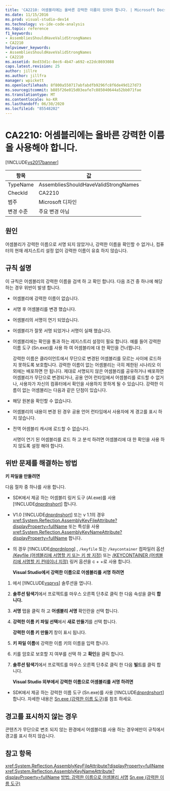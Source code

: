 ```yaml
---
title: 'CA2210: 어셈블리에는 올바른 강력한 이름이 있어야 합니다. | Microsoft Docs'
ms.date: 11/15/2016
ms.prod: visual-studio-dev14
ms.technology: vs-ide-code-analysis
ms.topic: reference
f1_keywords:
- AssembliesShouldHaveValidStrongNames
- CA2210
helpviewer_keywords:
- AssembliesShouldHaveValidStrongNames
- CA2210
ms.assetid: 8ed33d1c-8ec6-4b47-a692-e22dc8693088
caps.latest.revision: 25
author: jillre
ms.author: jillfra
manager: wpickett
ms.openlocfilehash: 8f800a550717abfabdfb9296fc8f6de49d127d73
ms.sourcegitcommit: b885f26e015d03eafe7c885040644a52bb071fae
ms.translationtype: MT
ms.contentlocale: ko-KR
ms.lasthandoff: 06/30/2020
ms.locfileid: "85548202"
---
```

# <a name="ca2210-assemblies-should-have-valid-strong-names"></a>CA2210: 어셈블리에는 올바른 강력한 이름을 사용해야 합니다.
[!INCLUDE[vs2017banner](../includes/vs2017banner.md)]

|항목|값|
|-|-|
|TypeName|AssembliesShouldHaveValidStrongNames|
|CheckId|CA2210|
|범주|Microsoft 디자인|
|변경 수준|주요 변경 아님|

## <a name="cause"></a>원인
 어셈블리가 강력한 이름으로 서명 되지 않았거나, 강력한 이름을 확인할 수 없거나, 컴퓨터의 현재 레지스트리 설정 없이 강력한 이름이 유효 하지 않습니다.

## <a name="rule-description"></a>규칙 설명
 이 규칙은 어셈블리의 강력한 이름을 검색 하 고 확인 합니다. 다음 조건 중 하나에 해당 하는 경우 위반이 발생 합니다.

- 어셈블리에 강력한 이름이 없습니다.

- 서명 후 어셈블리를 변경 했습니다.

- 어셈블리의 서명이 연기 되었습니다.

- 어셈블리가 잘못 서명 되었거나 서명이 실패 했습니다.

- 어셈블리에는 확인을 통과 하는 레지스트리 설정이 필요 합니다. 예를 들어 강력한 이름 도구 (Sn.exe)를 사용 하 여 어셈블리에 대 한 확인을 건너뜁니다.

  강력한 이름은 클라이언트에서 무단으로 변경된 어셈블리를 모르는 사이에 로드하지 못하도록 보호합니다. 강력한 이름이 없는 어셈블리는 극히 제한된 시나리오 이외에는 배포하면 안 됩니다. 제대로 서명되지 않은 어셈블리를 공유하거나 배포하면 어셈블리가 무단으로 변경되거나, 공용 언어 런타임에서 어셈블리를 로드할 수 없거나, 사용자가 자신의 컴퓨터에서 확인을 사용하지 못하게 될 수 있습니다. 강력한 이름이 없는 어셈블리는 다음과 같은 단점이 있습니다.

- 해당 원본을 확인할 수 없습니다.

- 어셈블리의 내용이 변경 된 경우 공용 언어 런타임에서 사용자에 게 경고를 표시 하지 않습니다.

- 전역 어셈블리 캐시에 로드할 수 없습니다.

  서명이 연기 된 어셈블리를 로드 하 고 분석 하려면 어셈블리에 대 한 확인을 사용 하지 않도록 설정 해야 합니다.

## <a name="how-to-fix-violations"></a>위반 문제를 해결하는 방법
 **키 파일을 만들려면**

 다음 절차 중 하나를 사용 합니다.

- SDK에서 제공 하는 어셈블리 링커 도구 (Al.exe)를 사용 [!INCLUDE[dnprdnshort](../includes/dnprdnshort-md.md)] 합니다.

- V1.0 [!INCLUDE[dnprdnshort](../includes/dnprdnshort-md.md)] 또는 v 1.1의 경우 <xref:System.Reflection.AssemblyKeyFileAttribute?displayProperty=fullName> 또는 특성을 사용 <xref:System.Reflection.AssemblyKeyNameAttribute?displayProperty=fullName> 합니다.

- 의 경우 [!INCLUDE[dnprdnlong](../includes/dnprdnlong-md.md)] , `/keyfile` 또는 `/keycontainer` 컴파일러 옵션 [/Keyfile (어셈블리에 서명할 키 또는 키 쌍 지정)](https://msdn.microsoft.com/library/9b71f8c0-541c-4fe5-a0c7-9364f42ecb06) 또는 [/KEYCONTAINER (어셈블리에 서명할 키 컨테이너 지정)](https://msdn.microsoft.com/library/94882d12-b77a-49c7-96d0-18a31aee001e) 링커 옵션을 c + +로 사용 합니다.

  **Visual Studio에서 강력한 이름으로 어셈블리를 서명 하려면**

1. 에서 [!INCLUDE[vsprvs](../includes/vsprvs-md.md)] 솔루션을 엽니다.

2. **솔루션 탐색기**에서 프로젝트를 마우스 오른쪽 단추로 클릭 한 다음 속성을 클릭 **합니다.**

3. **서명** 탭을 클릭 하 고 **어셈블리 서명** 확인란을 선택 합니다.

4. **강력한 이름 키 파일 선택**에서 **새로 만들기**를 선택 합니다.

    **강력한 이름 키 만들기** 창이 표시 됩니다.

5. **키 파일 이름**에 강력한 이름 키의 이름을 입력 합니다.

6. 키를 암호로 보호할 지 여부를 선택 하 고 **확인**을 클릭 합니다.

7. **솔루션 탐색기**에서 프로젝트를 마우스 오른쪽 단추로 클릭 한 다음 **빌드**를 클릭 합니다.

   **Visual Studio 외부에서 강력한 이름으로 어셈블리를 서명 하려면**

- SDK에서 제공 하는 강력한 이름 도구 (Sn.exe)를 사용 [!INCLUDE[dnprdnshort](../includes/dnprdnshort-md.md)] 합니다. 자세한 내용은 [Sn.exe (강력한 이름 도구)](https://msdn.microsoft.com/library/c1d2b532-1b8e-4c7a-8ac5-53b801135ec6)를 참조 하세요.

## <a name="when-to-suppress-warnings"></a>경고를 표시하지 않는 경우
 콘텐츠가 무단으로 변조 되지 않는 환경에서 어셈블리를 사용 하는 경우에만이 규칙에서 경고를 표시 하지 않습니다.

## <a name="see-also"></a>참고 항목
 <xref:System.Reflection.AssemblyKeyFileAttribute?displayProperty=fullName> <xref:System.Reflection.AssemblyKeyNameAttribute?displayProperty=fullName>
 [방법: 강력한 이름으로 어셈블리 서명](https://msdn.microsoft.com/library/2c30799a-a826-46b4-a25d-c584027a6c67) [Sn.exe (강력한 이름 도구)](https://msdn.microsoft.com/library/c1d2b532-1b8e-4c7a-8ac5-53b801135ec6)
